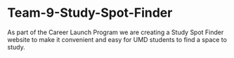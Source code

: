 # Team-9-Study-Spot-Finder
As part of the Career Launch Program we are creating a Study Spot Finder website to make it convenient and easy for UMD students to find a space to study.

